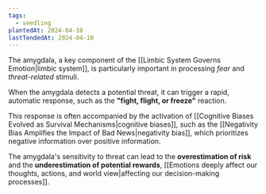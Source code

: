 ```yaml
---
tags:
  - seedling
plantedAt: 2024-04-10
lastTendedAt: 2024-04-10
---
```

The amygdala, a key component of the [[Limbic System Governs Emotion|limbic system]], is particularly important in processing *fear* and *threat-related* stimuli.

When the amygdala detects a potential threat, it can trigger a rapid, automatic response, such as the **"fight, flight, or freeze"** reaction.

This response is often accompanied by the activation of [[Cognitive Biases Evolved as Survival Mechanisms|cognitive biases]], such as the [[Negativity Bias Amplifies the Impact of Bad News|negativity bias]], which prioritizes negative information over positive information.

The amygdala's sensitivity to threat can lead to the **overestimation of risk** and the **underestimation of potential rewards**, [[Emotions deeply affect our thoughts, actions, and world view|affecting our decision-making processes]].

